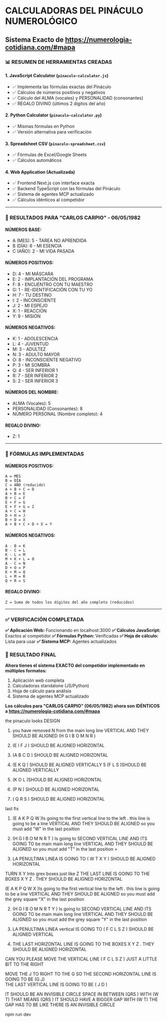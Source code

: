 # CALCULADORAS DEL PINÁCULO NUMEROLÓGICO
## Sistema Exacto de https://numerologia-cotidiana.com/#mapa

### 📊 RESUMEN DE HERRAMIENTAS CREADAS

#### 1. **JavaScript Calculator** (`pinaculo-calculator.js`)
- ✅ Implementa las fórmulas exactas del Pináculo
- ✅ Cálculos de números positivos y negativos
- ✅ Cálculo del ALMA (vocales) y PERSONALIDAD (consonantes)
- ✅ REGALO DIVINO (últimos 2 dígitos del año)

#### 2. **Python Calculator** (`pinaculo-calculator.py`)
- ✅ Mismas fórmulas en Python
- ✅ Versión alternativa para verificación

#### 3. **Spreadsheet CSV** (`pinaculo-spreadsheet.csv`)
- ✅ Fórmulas de Excel/Google Sheets
- ✅ Cálculos automáticos

#### 4. **Web Application** (Actualizada)
- ✅ Frontend Next.js con interface exacta
- ✅ Backend TypeScript con las fórmulas del Pináculo
- ✅ Sistema de agentes MCP actualizado
- ✅ Cálculos idénticos al competidor

---

### 🎯 RESULTADOS PARA "CARLOS CARPIO" - 06/05/1982

#### **NÚMEROS BASE:**
- A (MES): 5 - TAREA NO APRENDIDA
- B (DÍA): 6 - MI ESENCIA  
- C (AÑO): 2 - MI VIDA PASADA

#### **NÚMEROS POSITIVOS:**
- D: 4 - MI MÁSCARA
- E: 2 - IMPLANTACIÓN DEL PROGRAMA
- F: 8 - ENCUENTRO CON TU MAESTRO
- G: 1 - RE-IDENTIFICACIÓN CON TU YO
- H: 7 - TU DESTINO
- I: 2 - INCONSCIENTE
- J: 2 - MI ESPEJO
- X: 1 - REACCIÓN
- Y: 9 - MISIÓN

#### **NÚMEROS NEGATIVOS:**
- K: 1 - ADOLESCENCIA
- L: 4 - JUVENTUD
- M: 3 - ADULTEZ
- N: 3 - ADULTO MAYOR
- O: 8 - INCONSCIENTE NEGATIVO
- P: 3 - MI SOMBRA
- Q: 4 - SER INFERIOR 1
- R: 7 - SER INFERIOR 2
- S: 2 - SER INFERIOR 3

#### **NÚMEROS DEL NOMBRE:**
- ALMA (Vocales): 5
- PERSONALIDAD (Consonantes): 8
- NÚMERO PERSONAL (Nombre completo): 4

#### **REGALO DIVINO:**
- Z: 1

---

### 🔧 FÓRMULAS IMPLEMENTADAS

#### **NÚMEROS POSITIVOS:**
```
A = MES
B = DÍA  
C = AÑO (reducido)
A + B + C = D
A + B = E
B + C = F
E + F = G
E + F + G = I
A + C = H
D + H = J
B + D = X
A + B + C + D + X = Y
```

#### **NÚMEROS NEGATIVOS:**
```
A - B = K
B - C = L
K - L = M
M + K + L = O
A - C = N
D + O = P
K + M = Q
L + M = R
Q + R = S
```

<!-- Sección eliminada: mapeos de letras no forman parte de los PDFs de referencia -->

#### **REGALO DIVINO:**
```
Z = Suma de todos los dígitos del año completo (reducidos)
```

---

### ✅ VERIFICACIÓN COMPLETADA

**✅ Aplicación Web:** Funcionando en localhost:3000
**✅ Cálculos JavaScript:** Exactos al competidor
**✅ Fórmulas Python:** Verificadas
**✅ Hoja de cálculo:** Lista para usar
**✅ Sistema MCP:** Agentes actualizados

### 🎯 RESULTADO FINAL

**Ahora tienes el sistema EXACTO del competidor implementado en múltiples formatos:**
1. Aplicación web completa
2. Calculadoras standalone (JS/Python)
3. Hoja de cálculo para análisis
4. Sistema de agentes MCP actualizado

**Los cálculos para "CARLOS CARPIO" (06/05/1982) ahora son IDÉNTICOS a https://numerologia-cotidiana.com/#mapa**






the pinaculo looks DESIGN 
1. you have removed N from the main long line  VERTICAL AND THEY SHOULD BE ALIGNED (H G I B O M N R )
2. (E I F J  ) SHOULD BE ALIGNED  HORIZONTAL 
3. (A B C D ) SHOULD BE ALIGNED HORIZONTAL 

4.  (E K Q )  SHOULD BE ALIGNED  VERTICALLY 
5 (F L S )SHOULD BE ALIGNED  VERTICALLY 
6. (K O L )SHOULD BE ALIGNED HORIZONTAL 
7. (P N ) SHOULD BE ALIGNED HORIZONTAL  
8. ( Q R S ) SHOULD BE ALIGNED HORIZONTAL  



last fix 

1. (E A K P Q W )Is going to the first vertical line to the left . this line is going to  be a line  VERTICAL AND THEY SHOULD BE ALIGNED  so you must add  "W" in the last position

2. (H G I B O M N R  T ) Is going to SECOND VERTICAL LINE AND ITS GOING TO be main  main long line  VERTICAL AND THEY SHOULD BE ALIGNED  so you must add "T" in the last position >

3. LA PENULTIMA LINEA IS GOING TO ( W T X Y ) SHOULD BE ALIGNED HORIZONTAL 

 TURN X Y Into grex boxes just like Z 
THE LAST LINE IS GOING TO  THE BOXES  X Y  Z . THEY  SHOULD BE ALIGNED HORIZONTAL 


(E A K P Q W X )Is going to the first vertical line to the left . this line is going to  be a line  VERTICAL AND THEY SHOULD BE ALIGNED  so you must add  the grey square "X" in the last position

2. (H G I B O M N R  T  Y ) Is going to SECOND VERTICAL LINE AND ITS GOING TO be main  main long line  VERTICAL AND THEY SHOULD BE ALIGNED  so you must add the grey square "Y" in the last position 

3. LA PENULTIMA LINEA vertical  IS GOING TO ( F C L S Z  ) SHOULD BE ALIGNED VERTICAL 

4. THE LAST HORIZONTAL LINE IS GOING TO  THE BOXES  X Y  Z . THEY  SHOULD BE ALIGNED HORIZONTAL 

CAN YOU PLEASE MOVE THE VERTICAL LINE ( F C L S Z  ) JUST A LITTLE BIT TO THE RIGHT  


MOVE THE J TO RIGHT TO THE G 
SO THE SECOND HORIZONTAL LINE IS GOING TO BE (G J)  
THE LAST VERTICAL LINE IS GOING TO BE  ( J D   ) 


IT SHOULD BE AN INVISIBLE CIRCLE SPACE IN BETWEEN (QRS ) WITH (W T)
THAT MEANS (QRS ) IT SHOULD HAVE A BIGGER GAP WITH (W T)
THE GAP HAS TO BE LIKE THERE IS AN INVISIBLE CIRCLE 

npm run dev 